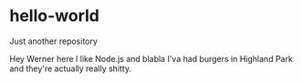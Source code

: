 # hello-world
Just another repository

Hey Werner here I like Node.js and blabla
I'va had burgers in Highland Park and they're actually really shitty.
